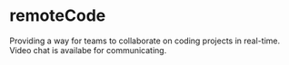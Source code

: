 # remoteCode

Providing a way for teams to collaborate on coding projects in real-time. Video chat is availabe for communicating. 
